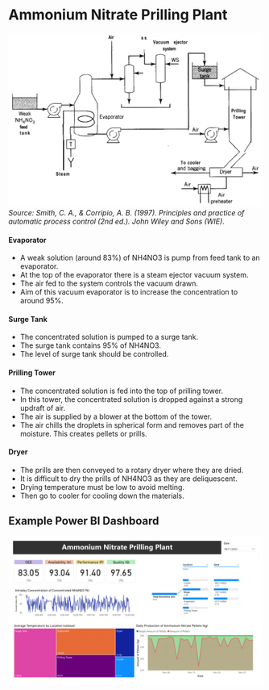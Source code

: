 # Ammonium Nitrate Prilling Plant

![ammonium-nitrate-bi](https://github.com/phakhawatchu/powerbi-project/blob/main/ammonium-nitrate/src/Ammonium-Nitrate-book-capture1.png)
_Source: Smith, C. A., & Corripio, A. B. (1997). Principles and practice of automatic process control (2nd ed.). John Wiley and Sons (WIE)._

#### Evaporator

-   A weak solution (around 83%) of NH4NO3 is pump from feed tank to an evaporator.
-   At the top of the evaporator there is a steam ejector vacuum system.
-   The air fed to the system controls the vacuum drawn.
-   Aim of this vacuum evaporator is to increase the concentration to around 95%.

#### Surge Tank

-   The concentrated solution is pumped to a surge tank.
-   The surge tank contains 95% of NH4NO3.
-   The level of surge tank should be controlled.

#### Prilling Tower

-   The concentrated solution is fed into the top of prilling tower.
-   In this tower, the concentrated solution is dropped against a strong updraft of air.
-   The air is supplied by a blower at the bottom of the tower.
-   The air chills the droplets in spherical form and removes part of the moisture. This creates pellets or prills.

#### Dryer

-   The prills are then conveyed to a rotary dryer where they are dried.
-   It is difficult to dry the prills of NH4NO3 as they are deliquescent.
-   Drying temperature must be low to avoid melting.
-   Then go to cooler for cooling down the materials.

## Example Power BI Dashboard

![ammonium-nitrate-bi](https://github.com/phakhawatchu/powerbi-project/blob/main/ammonium-nitrate/Ammonium-Nitrate-Prilling-Plant.png)
